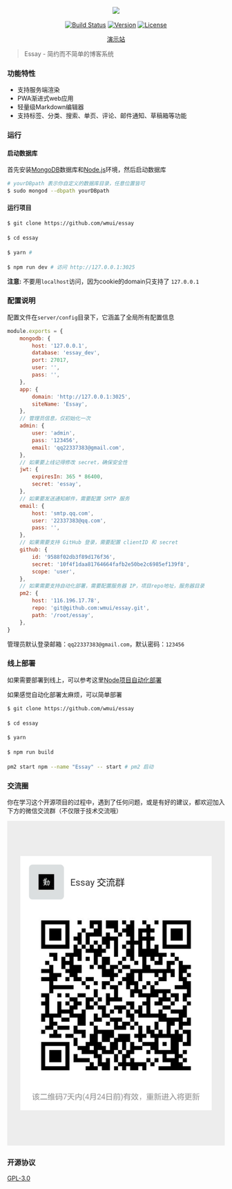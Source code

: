 <p align="center">
<img src="https://www.86886.wang/public/picture/1554636859240.png">
</p>

<p align="center">
<a href="https://travis-ci.org/wmui/essay"><img src="https://travis-ci.org/wmui/essay.svg?branch=master" alt="Build Status"></a>
<a href="https://github.com/wmui/vueblog"><img src="https://img.shields.io/badge/node-%3E%3D8.12.0-orange.svg" alt="Version"></a>
<a href="https://github.com/wmui/essay"><img src="https://img.shields.io/badge/license-AGPL-blue.svg" alt="License"></a>
</p>

<p align="center"><a href="https://www.86886.wang" target="_blank">演示站</a></p>

> Essay - 简约而不简单的博客系统

### 功能特性

- 支持服务端渲染
- PWA渐进式web应用
- 轻量级Markdown编辑器
- 支持标签、分类、搜索、单页、评论、邮件通知、草稿箱等功能


### 运行

#### 启动数据库

首先安装[MongoDB](https://www.mongodb.com/download-center?jmp=nav#community)数据库和[Node.js](https://nodejs.org/en/)环境，然后启动数据库

```bash
# yourDBpath 表示你自定义的数据库目录，任意位置皆可
$ sudo mongod --dbpath yourDBpath
```

#### 运行项目

```bash
$ git clone https://github.com/wmui/essay

$ cd essay

$ yarn # 

$ npm run dev # 访问 http://127.0.0.1:3025
```

**注意:** 不要用`localhost`访问，因为cookie的domain只支持了 `127.0.0.1`

### 配置说明

配置文件在`server/config`目录下，它涵盖了全局所有配置信息


```js
module.exports = {
    mongodb: {
        host: '127.0.0.1',
        database: 'essay_dev',
        port: 27017,
        user: '',
        pass: '',
    },
    app: {
        domain: 'http://127.0.0.1:3025',
        siteName: 'Essay',
    },
    // 管理员信息，仅初始化一次
    admin: {
        user: 'admin',
        pass: '123456',
        email: 'qq22337383@gmail.com',
    },
    // 如果要上线记得修改 secret，确保安全性
    jwt: {
        expiresIn: 365 * 86400,
        secret: 'essay',
    },
    // 如果要发送通知邮件，需要配置 SMTP 服务
    email: {
        host: 'smtp.qq.com',
        user: '22337383@qq.com',
        pass: '',
    },
    // 如果需要支持 GitHub 登录，需要配置 clientID 和 secret
    github: {
        id: '9588f02db3f89d176f36',
        secret: '10f4f1daa81764664fafb2e50be2c6985ef139f8',
        scope: 'user',
    },
    // 如果需要支持自动化部署，需要配置服务器 IP，项目repo地址，服务器目录
    pm2: {
        host: '116.196.17.78',
        repo: 'git@github.com:wmui/essay.git',
        path: '/root/essay',
    },
}
```

管理员默认登录邮箱：`qq22337383@gmail.com`，默认密码：`123456`

### 线上部署

如果需要部署到线上，可以参考这里[Node项目自动化部署](https://github.com/wmui/web-deploy)

如果感觉自动化部署太麻烦，可以简单部署

```bash
$ git clone https://github.com/wmui/essay

$ cd essay

$ yarn

$ npm run build

pm2 start npm --name "Essay" -- start # pm2 启动
```

### 交流圈

你在学习这个开源项目的过程中，遇到了任何问题，或是有好的建议，都欢迎加入下方的微信交流群（不仅限于技术交流哦）

<img src="./static/essay.png">

### 开源协议

[GPL-3.0](https://choosealicense.com/licenses/gpl-3.0/)  

